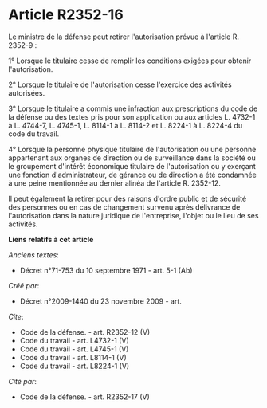 # Article R2352-16

Le ministre de la défense peut retirer l'autorisation prévue à l'article R. 2352-9 : 

1° Lorsque le titulaire cesse de remplir les conditions exigées pour obtenir l'autorisation. 

2° Lorsque le titulaire de l'autorisation cesse l'exercice des activités autorisées. 

3° Lorsque le titulaire a commis une infraction aux prescriptions du code de la défense ou des textes pris pour son
application ou aux articles L. 4732-1 à L. 4744-7, L. 4745-1, 
L. 8114-1 à L. 8114-2 et L. 8224-1 à L. 8224-4 du code du travail. 

4° Lorsque la personne physique titulaire de l'autorisation ou une personne appartenant aux organes de direction ou de
surveillance dans la société ou le groupement d'intérêt économique titulaire de l'autorisation ou y exerçant une fonction
d'administrateur, de gérance ou de direction a été condamnée à une peine mentionnée au dernier alinéa de l'article R.
2352-12. 

Il peut également la retirer pour des raisons d'ordre public et de sécurité des personnes ou en cas de changement survenu
après délivrance de l'autorisation dans la nature juridique de l'entreprise, l'objet ou le lieu de ses activités.

**Liens relatifs à cet article**

_Anciens textes_:

  - Décret n°71-753 du 10 septembre 1971 - art. 5-1 (Ab)

_Créé par_:

  - Décret n°2009-1440 du 23 novembre 2009 - art.

_Cite_:

  - Code de la défense. - art. R2352-12 (V)
  - Code du travail - art. L4732-1 (V)
  - Code du travail - art. L4745-1 (V)
  - Code du travail - art. L8114-1 (V)
  - Code du travail - art. L8224-1 (V)

_Cité par_:

  - Code de la défense. - art. R2352-17 (V)
